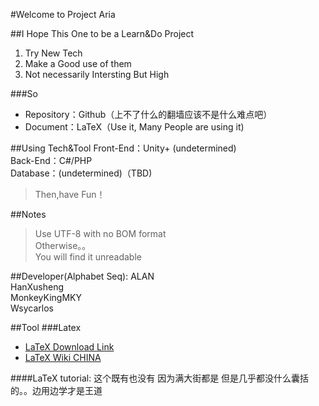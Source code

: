 #Welcome to Project Aria

##I Hope This One to be a Learn&Do Project
1. Try New Tech
2. Make a Good use of them
3. Not necessarily Intersting But High

###So
* Repository：Github（上不了什么的翻墙应该不是什么难点吧）  
* Document：LaTeX（Use it, Many People are using it)

##Using Tech&Tool
Front-End：Unity+ (undetermined)<br/>
Back-End：C#/PHP<br/>
Database：(undetermined)（TBD)<br/>  

>Then,have Fun！

##Notes
>Use UTF-8 with no BOM format<br/> 
>Otherwise。。<br/>
>You will find it unreadable<br/>

##Developer(Alphabet Seq):
ALAN<br/>
HanXusheng<br/>
MonkeyKingMKY<br/>
Wsycarlos<br/>

##Tool
###Latex  
* [LaTeX Download Link](http://www.ctex.org/CTeXDownload)<br/>
* [LaTeX Wiki CHINA](https://zh.wikipedia.org/wiki/LaTeX)<br/>

####LaTeX tutorial: 
这个既有也没有 因为满大街都是 但是几乎都没什么囊括的。。边用边学才是王道    
